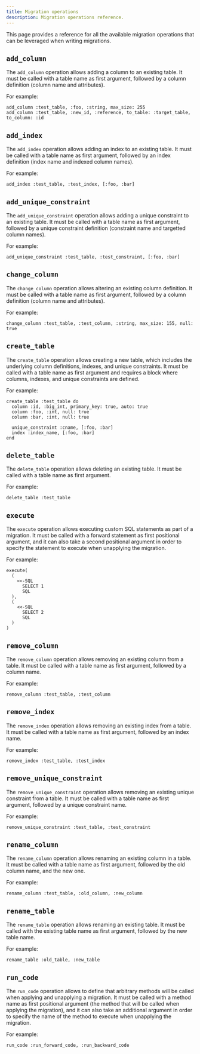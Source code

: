 ```yaml
---
title: Migration operations
description: Migration operations reference.
---
```


This page provides a reference for all the available migration operations that can be leveraged when writing migrations.

## `add_column`

The `add_column` operation allows adding a column to an existing table. It must be called with a table name as first argument, followed by a column definition (column name and attributes).

For example:

```crystal
add_column :test_table, :foo, :string, max_size: 255
add_column :test_table, :new_id, :reference, to_table: :target_table, to_column: :id
```

## `add_index`

The `add_index` operation allows adding an index to an existing table. It must be called with a table name as first argument, followed by an index definition (index name and indexed column names).

For example:

```crystal
add_index :test_table, :test_index, [:foo, :bar]
```

## `add_unique_constraint`

The `add_unique_constraint` operation allows adding a unique constraint to an existing table. It must be called with a table name as first argument, followed by a unique constraint definition (constraint name and targetted column names).

For example:

```crystal
add_unique_constraint :test_table, :test_constraint, [:foo, :bar]
```

## `change_column`

The `change_column` operation allows altering an existing column definition. It must be called with a table name as first argument, followed by a column definition (column name and attributes).

For example:

```crystal
change_column :test_table, :test_column, :string, max_size: 155, null: true
```

## `create_table`

The `create_table` operation allows creating a new table, which includes the underlying column definitions, indexes, and unique constraints. It must be called with a table name as first argument and requires a block where columns, indexes, and unique constraints are defined.

For example:

```crystal
create_table :test_table do
  column :id, :big_int, primary_key: true, auto: true
  column :foo, :int, null: true
  column :bar, :int, null: true

  unique_constraint :cname, [:foo, :bar]
  index :index_name, [:foo, :bar]
end
```

## `delete_table`

The `delete_table` operation allows deleting an existing table. It must be called with a table name as first argument.

For example:

```crystal
delete_table :test_table
```

## `execute`

The `execute` operation allows executing custom SQL statements as part of a migration. It must be called with a forward statement as first positional argument, and it can also take a second positional argument in order to specify the statement to execute when unapplying the migration.

For example:

```crystal
execute(
  (
    <<-SQL
      SELECT 1
      SQL
  ),
  (
    <<-SQL
      SELECT 2
      SQL
  )
)
```

## `remove_column`

The `remove_column` operation allows removing an existing column from a table. It must be called with a table name as first argument, followed by a column name.

For example:

```crystal
remove_column :test_table, :test_column
```

## `remove_index`

The `remove_index` operation allows removing an existing index from a table. It must be called with a table name as first argument, followed by an index name.

For example:

```crystal
remove_index :test_table, :test_index
```

## `remove_unique_constraint`

The `remove_unique_constraint` operation allows removing an existing unique constraint from a table. It must be called with a table name as first argument, followed by a unique constraint name.

For example:

```crystal
remove_unique_constraint :test_table, :test_constraint
```

## `rename_column`

The `rename_column` operation allows renaming an existing column in a table. It must be called with a table name as first argument, followed by the old column name, and the new one.

For example:

```crystal
rename_column :test_table, :old_column, :new_column
```

## `rename_table`

The `rename_table` operation allows renaming an existing table. It must be called with the existing table name as first argument, followed by the new table name.

For example:

```crystal
rename_table :old_table, :new_table
```

## `run_code`

The `run_code` operation allows to define that arbitrary methods will be called when applying and unapplying a migration. It must be called with a method name as first positional argument (the method that will be called when applying the migration), and it can also take an additional argument in order to specify the name of the method to execute when unapplying the migration.

For example:

```crystal
run_code :run_forward_code, :run_backward_code
```
